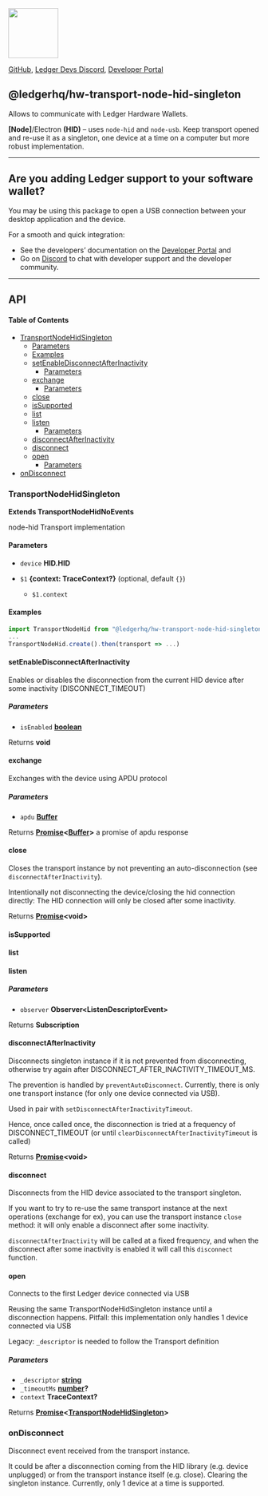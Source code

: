 <img src="https://user-images.githubusercontent.com/4631227/191834116-59cf590e-25cc-4956-ae5c-812ea464f324.png" height="100" />

[GitHub](https://github.com/LedgerHQ/ledger-live/),
[Ledger Devs Discord](https://developers.ledger.com/discord-pro),
[Developer Portal](https://developers.ledger.com/)

## @ledgerhq/hw-transport-node-hid-singleton

Allows to communicate with Ledger Hardware Wallets.

**\[Node]**/Electron **(HID)** – uses `node-hid` and `node-usb`. Keep transport opened and re-use it as a singleton, one device at a time on a computer but more robust implementation.

***

## Are you adding Ledger support to your software wallet?

You may be using this package to open a USB connection between your desktop application and the device.

For a smooth and quick integration:

*   See the developers’ documentation on the [Developer Portal](https://developers.ledger.com/docs/transport/overview/) and
*   Go on [Discord](https://developers.ledger.com/discord-pro/) to chat with developer support and the developer community.

***

## API

<!-- Generated by documentation.js. Update this documentation by updating the source code. -->

#### Table of Contents

*   [TransportNodeHidSingleton](#transportnodehidsingleton)
    *   [Parameters](#parameters)
    *   [Examples](#examples)
    *   [setEnableDisconnectAfterInactivity](#setenabledisconnectafterinactivity)
        *   [Parameters](#parameters-1)
    *   [exchange](#exchange)
        *   [Parameters](#parameters-2)
    *   [close](#close)
    *   [isSupported](#issupported)
    *   [list](#list)
    *   [listen](#listen)
        *   [Parameters](#parameters-3)
    *   [disconnectAfterInactivity](#disconnectafterinactivity)
    *   [disconnect](#disconnect)
    *   [open](#open)
        *   [Parameters](#parameters-4)
*   [onDisconnect](#ondisconnect)

### TransportNodeHidSingleton

**Extends TransportNodeHidNoEvents**

node-hid Transport implementation

#### Parameters

*   `device` **HID.HID**&#x20;
*   `$1` **{context: TraceContext?}**  (optional, default `{}`)

    *   `$1.context` &#x20;

#### Examples

```javascript
import TransportNodeHid from "@ledgerhq/hw-transport-node-hid-singleton";
...
TransportNodeHid.create().then(transport => ...)
```

#### setEnableDisconnectAfterInactivity

Enables or disables the disconnection from the current HID device after some inactivity (DISCONNECT\_TIMEOUT)

##### Parameters

*   `isEnabled` **[boolean](https://developer.mozilla.org/docs/Web/JavaScript/Reference/Global_Objects/Boolean)**&#x20;

Returns **void**&#x20;

#### exchange

Exchanges with the device using APDU protocol

##### Parameters

*   `apdu` **[Buffer](https://nodejs.org/api/buffer.html)**&#x20;

Returns **[Promise](https://developer.mozilla.org/docs/Web/JavaScript/Reference/Global_Objects/Promise)<[Buffer](https://nodejs.org/api/buffer.html)>** a promise of apdu response

#### close

Closes the transport instance by not preventing an auto-disconnection (see `disconnectAfterInactivity`).

Intentionally not disconnecting the device/closing the hid connection directly:
The HID connection will only be closed after some inactivity.

Returns **[Promise](https://developer.mozilla.org/docs/Web/JavaScript/Reference/Global_Objects/Promise)\<void>**&#x20;

#### isSupported

#### list

#### listen

##### Parameters

*   `observer` **Observer\<ListenDescriptorEvent>**&#x20;

Returns **Subscription**&#x20;

#### disconnectAfterInactivity

Disconnects singleton instance if it is not prevented from disconnecting,
otherwise try again after DISCONNECT\_AFTER\_INACTIVITY\_TIMEOUT\_MS.

The prevention is handled by `preventAutoDisconnect`.
Currently, there is only one transport instance (for only one device connected via USB).

Used in pair with `setDisconnectAfterInactivityTimeout`.

Hence, once called once, the disconnection is tried at a frequency of DISCONNECT\_TIMEOUT (or until `clearDisconnectAfterInactivityTimeout` is called)

Returns **[Promise](https://developer.mozilla.org/docs/Web/JavaScript/Reference/Global_Objects/Promise)\<void>**&#x20;

#### disconnect

Disconnects from the HID device associated to the transport singleton.

If you want to try to re-use the same transport instance at the next operations (exchange for ex), you can use
the transport instance `close` method: it will only enable a disconnect after some inactivity.

`disconnectAfterInactivity` will be called at a fixed frequency, and when the disconnect after some inactivity is enabled
it will call this `disconnect` function.

#### open

Connects to the first Ledger device connected via USB

Reusing the same TransportNodeHidSingleton instance until a disconnection happens.
Pitfall: this implementation only handles 1 device connected via USB

Legacy: `_descriptor` is needed to follow the Transport definition

##### Parameters

*   `_descriptor` **[string](https://developer.mozilla.org/docs/Web/JavaScript/Reference/Global_Objects/String)**&#x20;
*   `_timeoutMs` **[number](https://developer.mozilla.org/docs/Web/JavaScript/Reference/Global_Objects/Number)?**&#x20;
*   `context` **TraceContext?**&#x20;

Returns **[Promise](https://developer.mozilla.org/docs/Web/JavaScript/Reference/Global_Objects/Promise)<[TransportNodeHidSingleton](#transportnodehidsingleton)>**&#x20;

### onDisconnect

Disconnect event received from the transport instance.

It could be after a disconnection coming from the HID library (e.g. device unplugged) or from the transport instance itself (e.g. close).
Clearing the singleton instance.
Currently, only 1 device at a time is supported.
